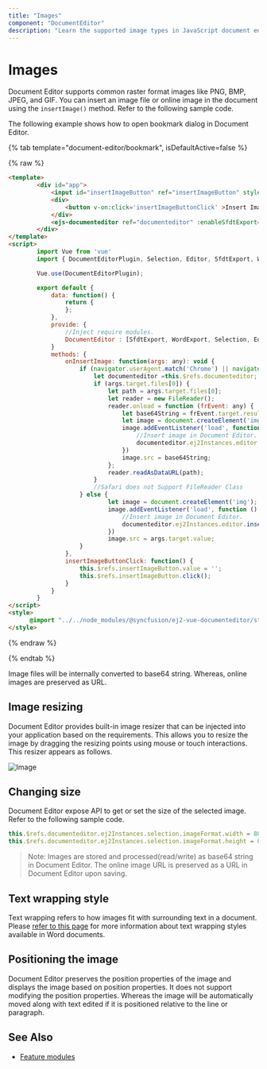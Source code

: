 ```yaml
---
title: "Images"
component: "DocumentEditor"
description: "Learn the supported image types in JavaScript document editor and how to insert, resize, format images."
---
```


# Images

Document Editor supports common raster format images like PNG, BMP, JPEG, and GIF. You can insert an image file or online image in the document using the `insertImage()` method. Refer to the following sample code.

The following example shows how to open bookmark dialog in Document Editor.

{% tab template="document-editor/bookmark", isDefaultActive=false %}

{% raw %}

```html
<template>
        <div id="app">
            <input id="insertImageButton" ref="insertImageButton" style="position:fixed; left:-100em" type="file" v-on:change="onInsertImage" accept=".jpeg,.jpg,.png,.gif,.bmp">
            <div>
                <button v-on:click='insertImageButtonClick' >Insert Image</button>
            </div>
            <ejs-documenteditor ref="documenteditor" :enableSfdtExport='true' :enableWordExport='true' :enableSelection='true' :enableEditor='true' :isReadOnly='false' height="370px" style="width: 100%;display:block" ></ejs-documenteditor>
        </div>
</template>
<script>
        import Vue from 'vue'
        import { DocumentEditorPlugin, Selection, Editor, SfdtExport, WordExport } from '@syncfusion/ej2-vue-documenteditor';

        Vue.use(DocumentEditorPlugin);

        export default {
            data: function() {
                return {
                };
            },
            provide: {
                //Inject require modules.
                DocumentEditor : [SfdtExport, WordExport, Selection, Editor]
            }
            methods: {
                onInsertImage: function(args: any): void {
                    if (navigator.userAgent.match('Chrome') || navigator.userAgent.match('Firefox') || navigator.userAgent.match('Edge') || navigator.userAgent.match('MSIE') || navigator.userAgent.match('.NET')) {
                        let documenteditor =this.$refs.documenteditor;
                        if (args.target.files[0]) {
                            let path = args.target.files[0];
                            let reader = new FileReader();
                            reader.onload = function (frEvent: any) {
                                let base64String = frEvent.target.result;
                                let image = document.createElement('img');
                                image.addEventListener('load', function () {
                                    //Insert image in Document Editor.
                                    documenteditor.ej2Instances.editor.insertImage(base64String, this.width, this.height);
                                })
                                image.src = base64String;
                            };
                            reader.readAsDataURL(path);
                        }
                        //Safari does not Support FileReader Class
                    } else {
                            let image = document.createElement('img');
                            image.addEventListener('load', function () {
                                //Insert image in Document Editor.
                                documenteditor.ej2Instances.editor.insertImage(args.target.value);
                            })
                            image.src = args.target.value;
                    }
                },
                insertImageButtonClick: function() {
                    this.$refs.insertImageButton.value = '';
                    this.$refs.insertImageButton.click();
                }
            }
        }
</script>
<style>
      @import "../../node_modules/@syncfusion/ej2-vue-documenteditor/styles/material.css";
</style>
```

{% endraw %}

{% endtab %}

Image files will be internally converted to base64 string. Whereas, online images are preserved as URL.

## Image resizing

Document Editor provides built-in image resizer that can be injected into your application based on the requirements. This allows you to resize the image by dragging the resizing points using mouse or touch interactions. This resizer appears as follows.

![Image](images/image.png)

## Changing size

Document Editor expose API to get or set the size of the selected image. Refer to the following sample code.

```typescript
this.$refs.documenteditor.ej2Instances.selection.imageFormat.width = 800;
this.$refs.documenteditor.ej2Instances.selection.imageFormat.height = 800;
```

>Note: Images are stored and processed(read/write) as base64 string in Document Editor. The online image URL is preserved as a URL in Document Editor upon saving.

## Text wrapping style

Text wrapping refers to how images fit with surrounding text in a document. Please [refer to this page](../document-editor/text-wrapping-style) for more information about text wrapping styles available in Word documents.

## Positioning the image

Document Editor preserves the position properties of the image and displays the image based on position properties. It does not support modifying the position properties. Whereas the image will be automatically moved along with text edited if it is positioned relative to the line or paragraph.

## See Also

* [Feature modules](../document-editor/feature-module/)
